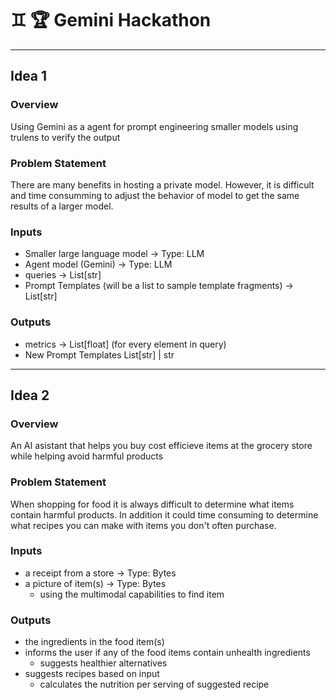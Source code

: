 # ♊ 🏆 Gemini Hackathon
---
## Idea 1


### Overview
Using Gemini as a agent for prompt engineering smaller models using trulens to verify the output

### Problem Statement
There are many benefits in hosting a private model. However, it is difficult and time consumming 
to adjust the behavior of model to get the same results of a larger model.

### Inputs
- Smaller large language model -> Type: LLM
- Agent model (Gemini) -> Type: LLM
- queries -> List[str]
- Prompt Templates (will be a list to sample template fragments) -> List[str]

### Outputs
- metrics -> List[float] (for every element in query)
- New Prompt Templates List[str] | str

---
## Idea 2

### Overview
An AI asistant that helps you buy cost efficieve items at the grocery store while helping avoid harmful products

### Problem Statement
When shopping for food it is always difficult to determine what items contain harmful products. In addition 
it could time consuming to determine what recipes you can make with items you don't often purchase.

### Inputs
- a receipt from a store -> Type: Bytes
- a picture of item(s) -> Type: Bytes
    - using the multimodal capabilities to find item

### Outputs
- the ingredients in the food item(s)
- informs the user if any of the food items contain unhealth ingredients
   - suggests healthier alternatives
- suggests recipes based on input
   - calculates the nutrition per serving of suggested recipe
